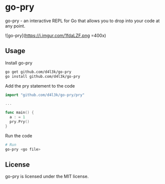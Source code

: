 # go-pry

go-pry - an interactive REPL for Go that allows you to drop into your code at any point.

![go-pry](https://i.imgur.com/1fdaLZF.png =400x)


## Usage
Install go-pry
```bash
go get github.com/d4l3k/go-pry
go install github.com/d4l3k/go-pry

```

Add the pry statement to the code
```go
import "github.com/d4l3k/go-pry/pry"

...

func main() {
  a : = 1
  pry.Pry()
}
```

Run the code
```bash
# Run
go-pry <go file>
```


## License

go-pry is licensed under the MIT license.
